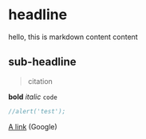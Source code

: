 # headline

hello, this is markdown content content

## sub-headline

> citation

**bold** _italic_ `code`

```js
//alert('test');
```

[A link](https://google.com/) (Google)
